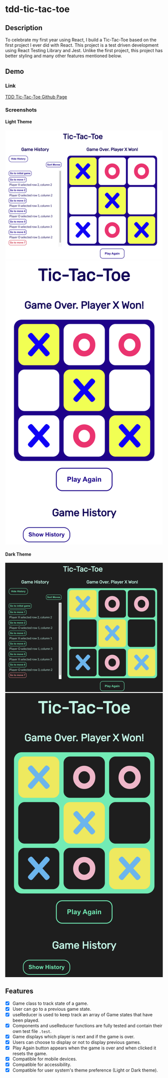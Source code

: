 # tdd-tic-tac-toe

## Description

To celebrate my first year using React, I build a Tic-Tac-Toe based on the first project I ever did with React.
This project is a test driven development using React Testing Library and Jest. Unlike the first project, this
project has better styling and many other features mentioned below.

## Demo

### Link

[TDD Tic-Tac-Toe Github Page](http://AmielCyber.github.io/tdd-tic-tac-toe)

### Screenshots

#### Light Theme

![Light Theme Desktop Preview](/assets/desktopLight.png)
![Light Theme Mobile Preview](/assets/mobileLight.png)

#### Dark Theme

![Dark Theme Desktop Preview](/assets/desktopDark.png)
![Dark Theme Mobile Preview](/assets/mobileDark.png)

## Features

- [x] Game class to track state of a game.
- [x] User can go to a previous game state.
- [x] useReducer is used to keep track an array of Game states that have been played.
- [x] Components and useReducer functions are fully tested and contain their own test file `.test`.
- [x] Game displays which player is next and if the game is over.
- [x] Users can choose to display or not to display previous games.
- [x] Play Again button appears when the game is over and when clicked it resets the game.
- [x] Compatible for mobile devices.
- [x] Compatible for accessibility.
- [x] Compatible for user system's theme preference (Light or Dark theme).
